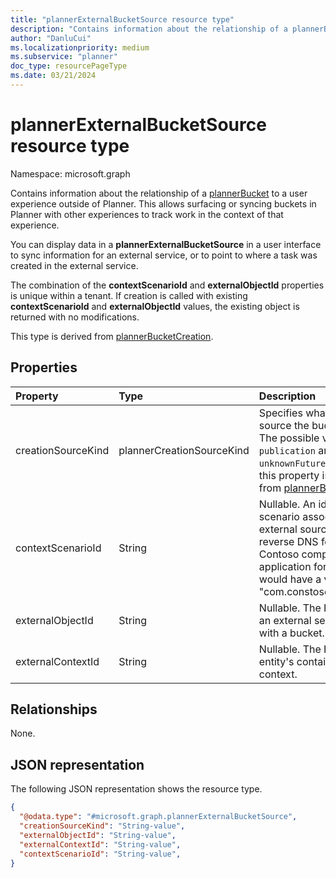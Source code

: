 ```yaml
---
title: "plannerExternalBucketSource resource type"
description: "Contains information about the relationship of a plannerBucket to a user experience outside of Planner."
author: "DanluCui"
ms.localizationpriority: medium
ms.subservice: "planner"
doc_type: resourcePageType
ms.date: 03/21/2024
---
```


# plannerExternalBucketSource resource type

Namespace: microsoft.graph

Contains information about the relationship of a [plannerBucket](plannerbucket.md) to a user experience outside of Planner. This allows surfacing or syncing buckets in Planner with other experiences to track work in the context of that experience. 

You can display data in a **plannerExternalBucketSource** in a user interface to sync information for an external service, or to point to where a task was created in the external service. 

The combination of the **contextScenarioId** and **externalObjectId** properties is unique within a tenant. If creation is called with existing **contextScenarioId** and **externalObjectId** values, the existing object is returned with no modifications.

This type is derived from [plannerBucketCreation](plannerBucketCreation.md).

## Properties
|Property|Type|Description|
|:---|:---|:---|
|creationSourceKind|plannerCreationSourceKind|Specifies what kind of creation source the bucket is created with. The possible values are: `external`, `publication` and `unknownFutureValue`. The value of this property is `external`. Inherited from [plannerBucketCreation](plannerBucketCreation.md).|
|contextScenarioId|String| Nullable. An identifier for the scenario associated with this external source. This should be in reverse DNS format. For example, Contoso company owned application for customer support would have a value like "com.constoso.customerSupport".|
|externalObjectId|String| Nullable. The ID of the entity that an external service associates with a bucket.|
|externalContextId|String| Nullable. The ID of the external entity's containing entity or context.|

## Relationships
None.

## JSON representation
The following JSON representation shows the resource type.
<!-- {
  "blockType": "resource",
  "@odata.type": "microsoft.graph.plannerExternalBucketSource"
}
-->
``` json
{
  "@odata.type": "#microsoft.graph.plannerExternalBucketSource",
  "creationSourceKind": "String-value",
  "externalObjectId": "String-value",
  "externalContextId": "String-value",
  "contextScenarioId": "String-value",
}
```



